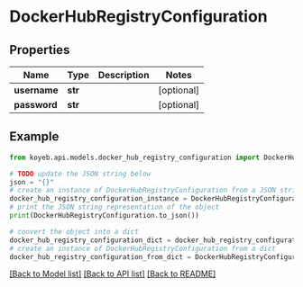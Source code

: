 # DockerHubRegistryConfiguration


## Properties

Name | Type | Description | Notes
------------ | ------------- | ------------- | -------------
**username** | **str** |  | [optional] 
**password** | **str** |  | [optional] 

## Example

```python
from koyeb.api.models.docker_hub_registry_configuration import DockerHubRegistryConfiguration

# TODO update the JSON string below
json = "{}"
# create an instance of DockerHubRegistryConfiguration from a JSON string
docker_hub_registry_configuration_instance = DockerHubRegistryConfiguration.from_json(json)
# print the JSON string representation of the object
print(DockerHubRegistryConfiguration.to_json())

# convert the object into a dict
docker_hub_registry_configuration_dict = docker_hub_registry_configuration_instance.to_dict()
# create an instance of DockerHubRegistryConfiguration from a dict
docker_hub_registry_configuration_from_dict = DockerHubRegistryConfiguration.from_dict(docker_hub_registry_configuration_dict)
```
[[Back to Model list]](../README.md#documentation-for-models) [[Back to API list]](../README.md#documentation-for-api-endpoints) [[Back to README]](../README.md)


